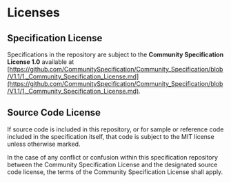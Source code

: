 # Licenses

## Specification License

Specifications in the repository are subject to the **Community Specification License 1.0** available at [https://github.com/CommunitySpecification/Community_Specification/blob/V1.1/1._Community_Specification_License.md](https://github.com/CommunitySpecification/Community_Specification/blob/V1.1/1._Community_Specification_License.md).

## Source Code License

If source code is included in this repository, or for sample or reference code included in the specification itself, that code is subject to the MIT license unless otherwise marked.

In the case of any conflict or confusion within this specification repository between the Community Specification License and the designated source code license, the terms of the Community Specification License shall apply.
